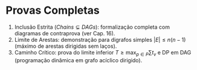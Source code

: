 ﻿# Provas Completas

1. Inclusão Estrita ($Chains \subsetneq DAGs$): formalização completa com diagramas de contraprova (ver Cap. 16).
2. Limite de Arestas: demonstração para digrafos simples $|E|\leq n(n-1)$ (máximo de arestas dirigidas sem laços).
3. Caminho Crítico: prova do limite inferior $T\geq \max_{p\in P}\sum t_v$ e DP em DAG (programação dinâmica em grafo acíclico dirigido).
